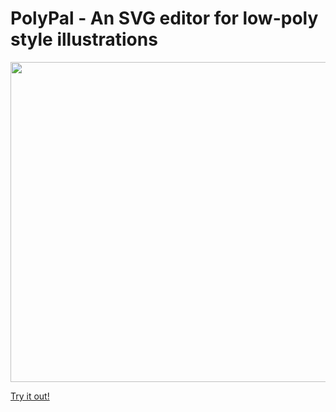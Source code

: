 # PolyPal - An SVG editor for low-poly style illustrations

<img src="https://flukeout.github.io/gridplanes/images/screenshot.png" width="512"/>

[Try it out!](https://flukeout.github.io/PolyPal/)



